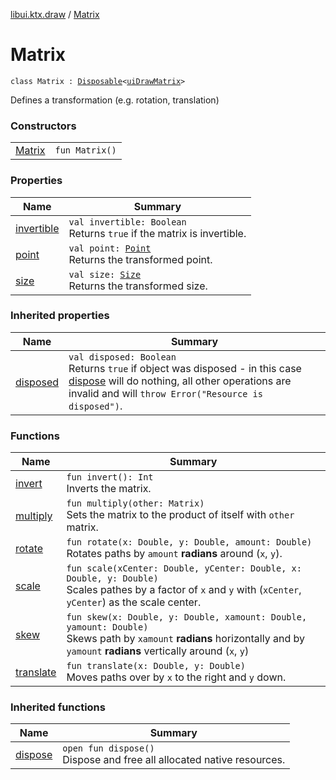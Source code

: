[libui.ktx.draw](../README.md) / [Matrix](README.md)

# Matrix

`class Matrix : `[`Disposable`](../../libui.ktx/-disposable/README.md)`<`[`uiDrawMatrix`](../../libui/ui-draw-matrix/README.md)`> `

Defines a transformation (e.g. rotation, translation)

### Constructors

| | |
|---|---|
| [Matrix](-matrix.md) | `fun Matrix()` |

### Properties

| Name | Summary |
|---|---|
| [invertible](invertible.md) | `val invertible: Boolean`<br>Returns `true` if the matrix is invertible. |
| [point](point.md) | `val point: `[`Point`](../-point/README.md)<br>Returns the transformed point. |
| [size](size.md) | `val size: `[`Size`](../-size/README.md)<br>Returns the transformed size. |

### Inherited properties

| Name | Summary |
|---|---|
| [disposed](../../libui.ktx/-disposable/disposed.md) | `val disposed: Boolean`<br>Returns `true` if object was disposed - in this case [dispose](../../libui.ktx/-disposable/dispose.md) will do nothing, all other operations are invalid and will `throw Error("Resource is disposed")`. |

### Functions

| Name | Summary |
|---|---|
| [invert](invert.md) | `fun invert(): Int`<br>Inverts the matrix. |
| [multiply](multiply.md) | `fun multiply(other: Matrix)`<br>Sets the matrix to the product of itself with `other` matrix. |
| [rotate](rotate.md) | `fun rotate(x: Double, y: Double, amount: Double)`<br>Rotates paths by `amount` **radians** around (`x`, `y`). |
| [scale](scale.md) | `fun scale(xCenter: Double, yCenter: Double, x: Double, y: Double)`<br>Scales pathes by a factor of `x` and `y` with (`xCenter`, `yCenter`) as the scale center. |
| [skew](skew.md) | `fun skew(x: Double, y: Double, xamount: Double, yamount: Double)`<br>Skews path by `xamount` **radians** horizontally and by `yamount` **radians** vertically around (`x`, `y`) |
| [translate](translate.md) | `fun translate(x: Double, y: Double)`<br>Moves paths over by `x` to the right and `y` down. |

### Inherited functions

| Name | Summary |
|---|---|
| [dispose](../../libui.ktx/-disposable/dispose.md) | `open fun dispose()`<br>Dispose and free all allocated native resources. |
